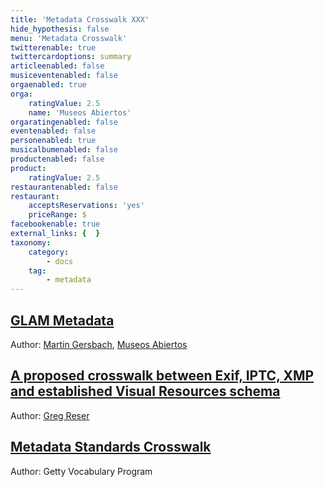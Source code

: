 ```yaml
---
title: 'Metadata Crosswalk XXX'
hide_hypothesis: false
menu: 'Metadata Crosswalk'
twitterenable: true
twittercardoptions: summary
articleenabled: false
musiceventenabled: false
orgaenabled: true
orga:
    ratingValue: 2.5
    name: 'Museos Abiertos'
orgaratingenabled: false
eventenabled: false
personenabled: true
musicalbumenabled: false
productenabled: false
product:
    ratingValue: 2.5
restaurantenabled: false
restaurant:
    acceptsReservations: 'yes'
    priceRange: $
facebookenable: true
external_links: {  }
taxonomy:
    category:
        - docs
    tag:
        - metadata
---
```


## [GLAM Metadata](https://docs.google.com/spreadsheets/d/1lgJ7bgF3YWYn6RpQe6xPpc2lPtMmsKxhdoTDaipEz4M/edit#gid=1070734913)
Author: [Martin Gersbach](mailto:mg@museosabiertos.org), [Museos Abiertos](https://museosabiertos.org/)

## [A proposed crosswalk between Exif, IPTC, XMP and established Visual Resources schema](http://metadatadeluxe.pbworks.com/w/page/20792227/Crosswalk)
Author: [Greg Reser](mailto:grese@ucsd.edu) 


## [Metadata Standards Crosswalk](http://www.getty.edu/research/publications/electronic_publications/intrometadata/crosswalks.html)
Author: Getty Vocabulary Program
